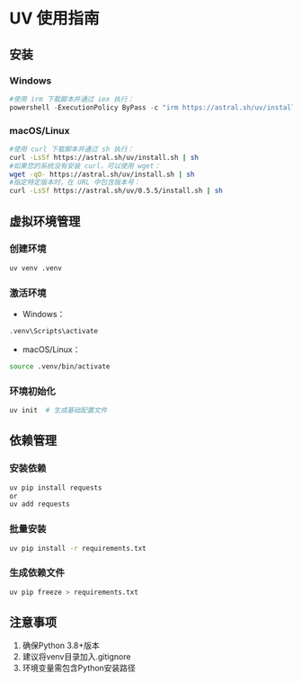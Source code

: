 # UV 使用指南

## 安装

### Windows
```powershell
#使用 irm 下载脚本并通过 iex 执行：
powershell -ExecutionPolicy ByPass -c "irm https://astral.sh/uv/install.ps1 | iex"
```

### macOS/Linux
```bash
#使用 curl 下载脚本并通过 sh 执行：
curl -LsSf https://astral.sh/uv/install.sh | sh
#如果您的系统没有安装 curl，可以使用 wget：
wget -qO- https://astral.sh/uv/install.sh | sh
#指定特定版本时，在 URL 中包含版本号：
curl -LsSf https://astral.sh/uv/0.5.5/install.sh | sh
```

## 虚拟环境管理

### 创建环境
```bash
uv venv .venv
```

### 激活环境
- Windows：
```cmd
.venv\Scripts\activate
```
- macOS/Linux：
```bash
source .venv/bin/activate
```

### 环境初始化
```bash
uv init  # 生成基础配置文件
```

## 依赖管理

### 安装依赖
```bash
uv pip install requests
or
uv add requests
```

### 批量安装
```bash
uv pip install -r requirements.txt
```

### 生成依赖文件
```bash
uv pip freeze > requirements.txt
```

## 注意事项
1. 确保Python 3.8+版本
2. 建议将venv目录加入.gitignore
3. 环境变量需包含Python安装路径